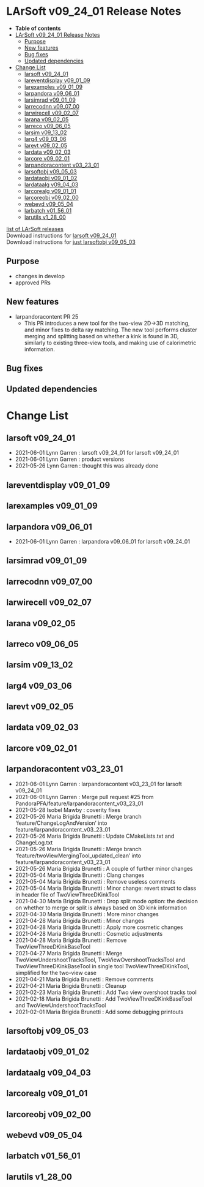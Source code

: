 LArSoft v09\_24\_01 Release Notes
======================================================================

-   **Table of contents**
-   [LArSoft v09\_24\_01 Release Notes](#LArSoft-v09_24_01-Release-Notes)
    -   [Purpose](#Purpose)
    -   [New features](#New-features)
    -   [Bug fixes](#Bug-fixes)
    -   [Updated dependencies](#Updated-dependencies)
-   [Change List](#Change-List)
    -   [larsoft v09\_24\_01](#larsoft-v09_24_01)
    -   [lareventdisplay v09\_01\_09](#lareventdisplay-v09_01_09)
    -   [larexamples v09\_01\_09](#larexamples-v09_01_09)
    -   [larpandora v09\_06\_01](#larpandora-v09_06_01)
    -   [larsimrad v09\_01\_09](#larsimrad-v09_01_09)
    -   [larrecodnn v09\_07\_00](#larrecodnn-v09_07_00)
    -   [larwirecell v09\_02\_07](#larwirecell-v09_02_07)
    -   [larana v09\_02\_05](#larana-v09_02_05)
    -   [larreco v09\_06\_05](#larreco-v09_06_05)
    -   [larsim v09\_13\_02](#larsim-v09_13_02)
    -   [larg4 v09\_03\_06](#larg4-v09_03_06)
    -   [larevt v09\_02\_05](#larevt-v09_02_05)
    -   [lardata v09\_02\_03](#lardata-v09_02_03)
    -   [larcore v09\_02\_01](#larcore-v09_02_01)
    -   [larpandoracontent v03\_23\_01](#larpandoracontent-v03_23_01)
    -   [larsoftobj v09\_05\_03](#larsoftobj-v09_05_03)
    -   [lardataobj v09\_01\_02](#lardataobj-v09_01_02)
    -   [lardataalg v09\_04\_03](#lardataalg-v09_04_03)
    -   [larcorealg v09\_01\_01](#larcorealg-v09_01_01)
    -   [larcoreobj v09\_02\_00](#larcoreobj-v09_02_00)
    -   [webevd v09\_05\_04](#webevd-v09_05_04)
    -   [larbatch v01\_56\_01](#larbatch-v01_56_01)
    -   [larutils v1\_28\_00](#larutils-v1_28_00)

[list of LArSoft releases](LArSoft_release_list)\
Download instructions for [larsoft v09\_24\_01](http://scisoft.fnal.gov/scisoft/bundles/larsoft/v09_24_01/larsoft-v09_24_01.html)\
Download instructions for [just larsoftobj v09\_05\_03](http://scisoft.fnal.gov/scisoft/bundles/larsoftobj/v09_05_03/larsoftobj-v09_05_03.html)

Purpose
--------------------

-   changes in develop
-   approved PRs

New features
------------------------------

-   larpandoracontent PR 25
    -   This PR introduces a new tool for the two-view 2D-\>3D matching, and minor fixes to delta ray matching. The new tool performs cluster merging and splitting based on whether a kink is found in 3D, similarly to existing three-view tools, and making use of calorimetric information.

Bug fixes
------------------------

Updated dependencies
----------------------------------------------

Change List
============================

larsoft v09\_24\_01
------------------------------------------

-   2021-06-01 Lynn Garren : larsoft v09\_24\_01 for larsoft v09\_24\_01
-   2021-06-01 Lynn Garren : product versions
-   2021-05-26 Lynn Garren : thought this was already done

lareventdisplay v09\_01\_09
----------------------------------------------------------

larexamples v09\_01\_09
--------------------------------------------------

larpandora v09\_06\_01
------------------------------------------------

-   2021-06-01 Lynn Garren : larpandora v09\_06\_01 for larsoft v09\_24\_01

larsimrad v09\_01\_09
----------------------------------------------

larrecodnn v09\_07\_00
------------------------------------------------

larwirecell v09\_02\_07
--------------------------------------------------

larana v09\_02\_05
----------------------------------------

larreco v09\_06\_05
------------------------------------------

larsim v09\_13\_02
----------------------------------------

larg4 v09\_03\_06
--------------------------------------

larevt v09\_02\_05
----------------------------------------

lardata v09\_02\_03
------------------------------------------

larcore v09\_02\_01
------------------------------------------

larpandoracontent v03\_23\_01
--------------------------------------------------------------

-   2021-06-01 Lynn Garren : larpandoracontent v03\_23\_01 for larsoft v09\_24\_01
-   2021-06-01 Lynn Garren : Merge pull request \#25 from PandoraPFA/feature/larpandoracontent\_v03\_23\_01
-   2021-05-28 Isobel Mawby : coverity fixes
-   2021-05-26 Maria Brigida Brunetti : Merge branch ‘feature/ChangeLogAndVersion’ into feature/larpandoracontent\_v03\_23\_01
-   2021-05-26 Maria Brigida Brunetti : Update CMakeLists.txt and ChangeLog.txt
-   2021-05-26 Maria Brigida Brunetti : Merge branch ‘feature/twoViewMergingTool\_updated\_clean’ into feature/larpandoracontent\_v03\_23\_01
-   2021-05-26 Maria Brigida Brunetti : A couple of further minor changes
-   2021-05-04 Maria Brigida Brunetti : Clang changes
-   2021-05-04 Maria Brigida Brunetti : Remove useless comments
-   2021-05-04 Maria Brigida Brunetti : Minor change: revert struct to class in header file of TwoViewThreeDKinkTool
-   2021-04-30 Maria Brigida Brunetti : Drop split mode option: the decision on whether to merge or split is always based on 3D kink information
-   2021-04-30 Maria Brigida Brunetti : More minor changes
-   2021-04-28 Maria Brigida Brunetti : Minor changes
-   2021-04-28 Maria Brigida Brunetti : Apply more cosmetic changes
-   2021-04-28 Maria Brigida Brunetti : Cosmetic adjustments
-   2021-04-28 Maria Brigida Brunetti : Remove TwoViewThreeDKinkBaseTool
-   2021-04-27 Maria Brigida Brunetti : Merge TwoViewUndershootTracksTool, TwoViewOvershootTracksTool and TwoViewThreeDKinkBaseTool in single tool TwoViewThreeDKinkTool, simplified for the two-view case
-   2021-04-21 Maria Brigida Brunetti : Remove comments
-   2021-04-21 Maria Brigida Brunetti : Cleanup
-   2021-02-23 Maria Brigida Brunetti : Add Two view overshoot tracks tool
-   2021-02-18 Maria Brigida Brunetti : Add TwoViewThreeDKinkBaseTool and TwoViewUndershootTracksTool
-   2021-02-01 Maria Brigida Brunetti : Add some debugging printouts

larsoftobj v09\_05\_03
------------------------------------------------

lardataobj v09\_01\_02
------------------------------------------------

lardataalg v09\_04\_03
------------------------------------------------

larcorealg v09\_01\_01
------------------------------------------------

larcoreobj v09\_02\_00
------------------------------------------------

webevd v09\_05\_04
----------------------------------------

larbatch v01\_56\_01
--------------------------------------------

larutils v1\_28\_00
------------------------------------------
